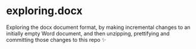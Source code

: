# exploring.docx
Exploring the docx document format, by making incremental changes to an initially empty Word document, and then unzipping, prettifying and committing those changes to this repo :sparkles:
